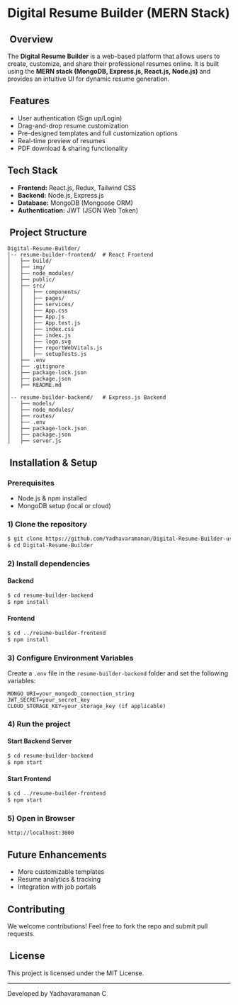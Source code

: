 # Digital Resume Builder (MERN Stack)

##  Overview

The **Digital Resume Builder** is a web-based platform that allows users to create, customize, and share their professional resumes online. It is built using the **MERN stack (MongoDB, Express.js, React.js, Node.js)** and provides an intuitive UI for dynamic resume generation.

##  Features

- User authentication (Sign up/Login)
- Drag-and-drop resume customization
- Pre-designed templates and full customization options
- Real-time preview of resumes
- PDF download & sharing functionality

## Tech Stack

- **Frontend:** React.js, Redux, Tailwind CSS
- **Backend:** Node.js, Express.js
- **Database:** MongoDB (Mongoose ORM)
- **Authentication:** JWT (JSON Web Token)

##  Project Structure

```
Digital-Resume-Builder/
│-- resume-builder-frontend/  # React Frontend
│   ├── build/
│   ├── img/
│   ├── node_modules/
│   ├── public/
│   ├── src/
│   │   ├── components/
│   │   ├── pages/
│   │   ├── services/
│   │   ├── App.css
│   │   ├── App.js
│   │   ├── App.test.js
│   │   ├── index.css
│   │   ├── index.js
│   │   ├── logo.svg
│   │   ├── reportWebVitals.js
│   │   ├── setupTests.js
│   ├── .env
│   ├── .gitignore
│   ├── package-lock.json
│   ├── package.json
│   ├── README.md
│
│-- resume-builder-backend/   # Express.js Backend
│   ├── models/
│   ├── node_modules/
│   ├── routes/
│   ├── .env
│   ├── package-lock.json
│   ├── package.json
│   ├── server.js
```

##  Installation & Setup

### Prerequisites

- Node.js & npm installed
- MongoDB setup (local or cloud)

### 1) Clone the repository

```sh
$ git clone https://github.com/Yadhavaramanan/Digital-Resume-Builder-using-MERN-Stack.git
$ cd Digital-Resume-Builder
```

### 2) Install dependencies

#### Backend

```sh
$ cd resume-builder-backend
$ npm install
```

#### Frontend

```sh
$ cd ../resume-builder-frontend
$ npm install
```

### 3) Configure Environment Variables

Create a `.env` file in the `resume-builder-backend` folder and set the following variables:

```env
MONGO_URI=your_mongodb_connection_string
JWT_SECRET=your_secret_key
CLOUD_STORAGE_KEY=your_storage_key (if applicable)
```

### 4) Run the project

#### Start Backend Server

```sh
$ cd resume-builder-backend
$ npm start
```

#### Start Frontend

```sh
$ cd ../resume-builder-frontend
$ npm start
```

### 5) Open in Browser

```
http://localhost:3000
```

## Future Enhancements

- More customizable templates
- Resume analytics & tracking
- Integration with job portals

## Contributing

We welcome contributions! Feel free to fork the repo and submit pull requests.

##  License

This project is licensed under the MIT License.

---

Developed by Yadhavaramanan C

